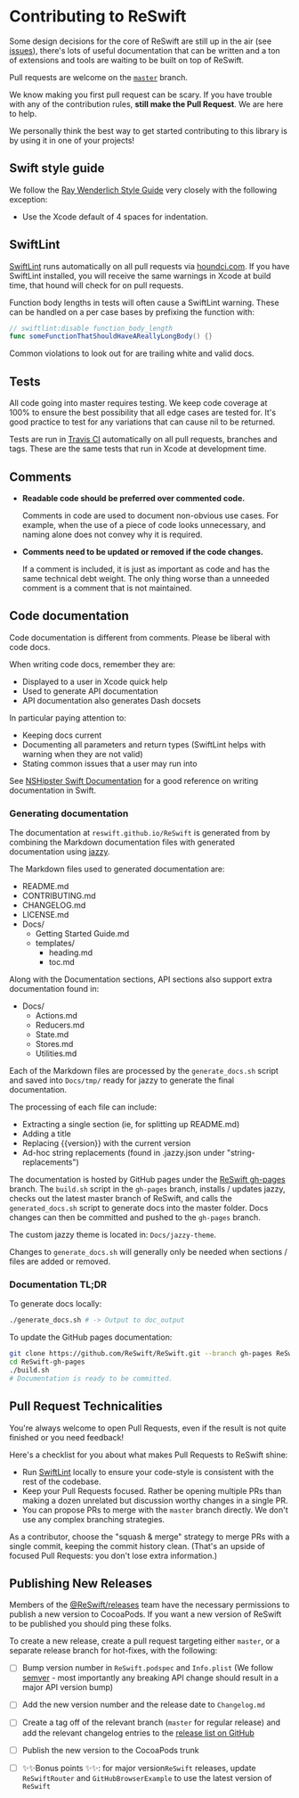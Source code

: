 # Contributing to ReSwift

Some design decisions for the core of ReSwift are still up in the air (see [issues](https://github.com/ReSwift/ReSwift/issues)), there's lots of useful documentation that can be written and a ton of extensions and tools are waiting to be built on top of ReSwift.

Pull requests are welcome on the [`master`](https://github.com/ReSwift/ReSwift) branch.

We know making you first pull request can be scary. If you have trouble with any of the contribution rules, **still make the Pull Request**. We are here to help.

We personally think the best way to get started contributing to this library is by using it in one of your projects!

## Swift style guide

We follow the [Ray Wenderlich Style Guide](https://github.com/raywenderlich/swift-style-guide) very closely with the following exception:

- Use the Xcode default of 4 spaces for indentation.

## SwiftLint

[SwiftLint](https://github.com/realm/SwiftLint) runs automatically on all pull requests via [houndci.com](https://houndci.com/). If you have SwiftLint installed, you will receive the same warnings in Xcode at build time, that hound will check for on pull requests.

Function body lengths in tests will often cause a SwiftLint warning. These can be handled on a per case bases by prefixing the function with:

```swift
// swiftlint:disable function_body_length
func someFunctionThatShouldHaveAReallyLongBody() {}
```

Common violations to look out for are trailing white and valid docs.

## Tests

All code going into master requires testing. We keep code coverage at 100% to ensure the best possibility that all edge cases are tested for. It's good practice to test for any variations that can cause nil to be returned.

Tests are run in [Travis CI](https://travis-ci.org/ReSwift/ReSwift) automatically on all pull requests, branches and tags. These are the same tests that run in Xcode at development time.

## Comments

- **Readable code should be preferred over commented code.**

    Comments in code are used to document non-obvious use cases. For example, when the use of a piece of code looks unnecessary, and naming alone does not convey why it is required.

- **Comments need to be updated or removed if the code changes.**

    If a comment is included, it is just as important as code and has the same technical debt weight. The only thing worse than a unneeded comment is a comment that is not maintained.

## Code documentation

Code documentation is different from comments. Please be liberal with code docs.

When writing code docs, remember they are:

- Displayed to a user in Xcode quick help
- Used to generate API documentation
- API documentation also generates Dash docsets

In particular paying attention to:

- Keeping docs current
- Documenting all parameters and return types (SwiftLint helps with warning when they are not valid)
- Stating common issues that a user may run into

See [NSHipster Swift Documentation](http://nshipster.com/swift-documentation/) for a good reference on writing documentation in Swift.

### Generating documentation

The documentation at `reswift.github.io/ReSwift` is generated from by combining the Markdown documentation files with generated documentation using [jazzy](https://github.com/realm/jazzy).

The Markdown files used to generated documentation are:

- README.md
- CONTRIBUTING.md
- CHANGELOG.md
- LICENSE.md
- Docs/
    - Getting Started Guide.md
    - templates/
        - heading.md
        - toc.md

Along with the Documentation sections, API sections also support extra documentation found in:

- Docs/
    - Actions.md
    - Reducers.md
    - State.md
    - Stores.md
    - Utilities.md

Each of the Markdown files are processed by the `generate_docs.sh` script and saved into `Docs/tmp/` ready for jazzy to generate the final documentation.

The processing of each file can include:

- Extracting a single section (ie, for splitting up README.md)
- Adding a title
- Replacing \{\{version\}\} with the current version
- Ad-hoc string replacements (found in .jazzy.json under "string-replacements")

The documentation is hosted by GitHub pages under the [ReSwift gh-pages](https://github.com/ReSwift/ReSwift/tree/gh-pages) branch. The `build.sh` script in the `gh-pages` branch, installs / updates jazzy, checks out the latest master branch of ReSwift, and calls the `generated_docs.sh` script to generate docs into the master folder. Docs changes can then be committed and pushed to the `gh-pages` branch.

The custom jazzy theme is located in: `Docs/jazzy-theme`.

Changes to `generate_docs.sh` will generally only be needed when sections / files are added or removed.

### Documentation TL;DR

To generate docs locally:

```bash
./generate_docs.sh # -> Output to doc_output
```

To update the GitHub pages documentation:

```bash
git clone https://github.com/ReSwift/ReSwift.git --branch gh-pages ReSwift-gh-pages
cd ReSwift-gh-pages
./build.sh
# Documentation is ready to be committed.
```

## Pull Request Technicalities

You're always welcome to open Pull Requests, even if the result is not quite finished or you need feedback!

Here's a checklist for you about what makes Pull Requests to ReSwift shine:

* Run [SwiftLint](https://github.com/realm/SwiftLint) locally to ensure your code-style is consistent with the rest of the codebase.
* Keep your Pull Requests focused. Rather be opening multiple PRs than making a dozen unrelated but discussion worthy changes in a single PR.
* You can propose PRs to merge with the `master` branch directly. We don't use any complex branching strategies.

As a contributor, choose the "squash & merge" strategy to merge PRs with a single commit, keeping the commit history clean. (That's an upside of focused Pull Requests: you don't lose extra information.)

## Publishing New Releases

Members of the [@ReSwift/releases](https://github.com/orgs/ReSwift/teams/releases) team have the necessary permissions to publish a new version to CocoaPods. If you want a new version of ReSwift to be published you should ping these folks.

To create a new release, create a pull request targeting either `master`, or a separate release branch for hot-fixes, with the following:

- [ ] Bump version number in `ReSwift.podspec` and `Info.plist` (We follow [semver](https://semver.org/) - most importantly any breaking API change should result in a major API version bump)
- [ ] Add the new version number and the release date to `Changelog.md`
- [ ] Create a tag off of the relevant branch (`master` for regular release) and add the relevant changelog entries to the [release list on GitHub](https://github.com/ReSwift/ReSwift/releases) 
- [ ] Publish the new version to the CocoaPods trunk
- [ ] ✨✨Bonus points ✨✨: for major version`ReSwift` releases, update `ReSwiftRouter` and `GitHubBrowserExample` to use the latest version of `ReSwift`

